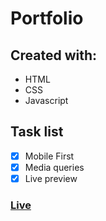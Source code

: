 # Portfolio

## Created with:
* HTML
* CSS
* Javascript

## Task list

- [x] Mobile First
- [x] Media queries
- [x] Live preview

### [Live](https://n3rsti.github.io/Portfolio/)
